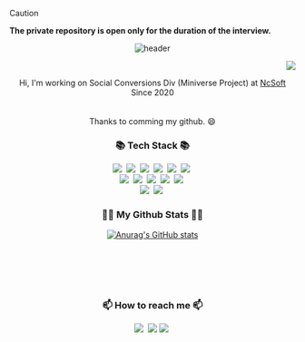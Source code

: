 > [!CAUTION]
> <b>The private repository is open only for the duration of the interview.</b>
<div align="center">
  
  ![header](https://capsule-render.vercel.app/api?type=slice&color=gradient&height=160&width=800&section=header&text=Hi!%20I'm%20Seobee!&fontAlign=50&fontAlignY=70&fontSize=90&fontColor=000000)
  
  <p align="right">
    <a href="https://hits.seeyoufarm.com"><img src="https://hits.seeyoufarm.com/api/count/incr/badge.svg?url=https%3A%2F%2Fgithub.com%2Fhyeinisfree&count_bg=%2341B883&title_bg=%23CDC2C2&icon=github.svg&icon_color=%23E7E7E7&title=hits&edge_flat=false"/></a>
  </p>
</div>

<p align="center">
  Hi, I'm working on Social Conversions Div (Miniverse Project) at <a href="https://kr.ncsoft.com/">NcSoft</a> Since 2020<br>
  <br>
  <br>
  Thanks to comming my github. 😄
</p>

<h3 align="center">📚 Tech Stack 📚</h3>
<p align="center">
  <img src="https://img.shields.io/badge/C++-00599C?style=flat-square&logo=C%2B%2B&logoColor=white"/></a>&nbsp 
  <img src="https://img.shields.io/badge/.net-512BD4?style=flat-square&logo=.Net&logoColor=white"/></a>&nbsp 
  <img src="https://img.shields.io/badge/Java-007396?style=flat-square&logo=Java&logoColor=white"/></a>&nbsp
  <img src="https://img.shields.io/badge/Python-3766AB?style=flat-square&logo=Python&logoColor=white"/></a>&nbsp 
  <img src="https://img.shields.io/badge/PHP-777BB4?style=flat-square&logo=PHP&logoColor=white"/></a>&nbsp 
  <img src="https://img.shields.io/badge/Spring Boot-6DB33F?style=flat-square&logo=Spring Boot&logoColor=white"/></a>&nbsp 
  <br>
  <img src="https://img.shields.io/badge/Mysql-E6B91E?style=flat-square&logo=MySql&logoColor=white"/></a>&nbsp 
  <img src="https://img.shields.io/badge/MSsql-E6B91E?style=flat-square&logo=MySql&logoColor=white"/></a>&nbsp 
  <img src="https://img.shields.io/badge/MongoDB-47A248?style=flat-square&logo=MongoDB&logoColor=white"/></a>&nbsp 
  <img src="https://img.shields.io/badge/Apache Cassandra-1287B1?style=flat-square&logo=Apache Cassandra&logoColor=white"/></a>&nbsp 
  <img src="https://img.shields.io/badge/Redis-FF4438?style=flat-square&logo=Redis&logoColor=white"/></a>&nbsp 
  <br>
  <img src="https://img.shields.io/badge/Apache Kafka-231F20?style=flat-square&logo=Apache Kafka&logoColor=white"/></a>&nbsp 
  <img src="https://img.shields.io/badge/Elastic Stack-005571?style=flat-square&logo=Elastic Stack&logoColor=white"/></a>&nbsp 
  
</p>
<h3 align="center">👩‍💻 My Github Stats 👩‍💻</h3>
<div align="center">

[![Anurag's GitHub stats](https://github-readme-stats.vercel.app/api?username=hyeinisfree&hide_title=true&show_icons=true&include_all_commits=true&disable_animations=true&theme=vue)](https://github.com/anuraghazra/github-readme-stats)
</div>

<br>
<br>
<br>
<br>
<h3 align="center">📫 How to reach me 📫</h3>
<p align="center">
  <a href="https://www.instagram.com/seobee_myeong/"><img src="https://img.shields.io/badge/Instagram-E4405F?style=flat-square&logo=Instagram&logoColor=white&link=https://www.instagram.com/seobee_myeong/"/></a>&nbsp
  <a href="mailto:oaudtjq@gmail.com"><img src="https://img.shields.io/badge/Gmail-d14836?style=flat-square&logo=Gmail&logoColor=white&link=oaudtjq@gmail.com"/></a>
  <a href="https://www.linkedin.com/in/myeongseop-kim-481533170"><img src="https://img.shields.io/badge/LinkedIn-0A66C2?style=flat-square&logo=LinkedIn&logoColor=white&link=www.linkedin.com/in/myeongseop-kim-481533170"/></a>&nbsp
</p>
<!--
**Seobeeee/Seobeeee** is a ✨ _special_ ✨ repository because its `README.md` (this file) appears on your GitHub profile.

Here are some ideas to get you started:

- 🔭 I’m currently working on ...
- 🌱 I’m currently learning ...
- 👯 I’m looking to collaborate on ...
- 🤔 I’m looking for help with ...
- 💬 Ask me about ...
- 📫 How to reach me: ...
- 😄 Pronouns: ...
- ⚡ Fun fact: ...
--!>

